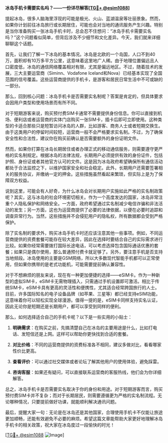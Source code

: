 **冰岛手机卡需要实名吗？——一份详尽解答[[TG💪+ @esim1088](https://t.me/s/esim1088)]**

提起冰岛，很多人脑海里浮现的可能是极光、火山、蓝湖温泉等壮丽景象。然而，如果你计划前往冰岛旅行或长期居住，可能也会对当地的通讯服务产生兴趣。特别是当你准备购买一张冰岛手机卡时，总会忍不住想问：“冰岛手机卡需要实名吗？”这个问题看似简单，但背后涉及不少细节和文化差异。今天，我们就来详细聊聊这个话题。

首先，让我们了解一下冰岛的基本情况。冰岛是北欧的一个岛国，人口不到40万，面积却有10万多平方公里，这意味着这里地广人稀。由于地理位置偏远且人口密度低，冰岛的通信网络覆盖相对有限，尤其是偏远地区。不过，随着技术的发展，三大主要运营商（Siminn、Vodafone Iceland和Nova）已经基本实现了全国范围的信号覆盖。这些运营商提供的手机卡，是游客和居民日常生活中不可或缺的一部分。

那么，回到核心问题：冰岛手机卡是否需要实名制呢？答案是肯定的，但具体要求会因用户类型和使用场景而有所不同。

对于短期游客来说，购买预付费SIM卡通常不需要提供身份信息。你可以直接到机场、便利店或者运营商的实体门店购买一张SIM卡，插卡后即可立即使用。这种类型的卡适合那些只是短暂访问冰岛的人群，比如游客、商务人士或者短期交换生。由于这类用户的停留时间较短，运营商一般不会严格要求实名制。不过，为了确保安全性和合法性，建议你在购买前确认是否需要额外的身份证明文件。

然而，如果你打算在冰岛长期居住或者办理正式的移动通信服务，则需要遵守更严格的实名制规定。根据冰岛的法律法规，长期用户必须提供有效的身份证件，包括护照、身份证或者其他官方认可的文件。这是因为冰岛政府希望确保所有通信活动都处于合法监控之下，以维护国家安全和社会稳定。此外，长期用户还需要签署相关的服务协议，并缴纳一定的押金。这些措施虽然看起来繁琐，但实际上是为了保障双方权益。

说到这里，可能会有人好奇，为什么冰岛会对长期用户实施如此严格的实名制政策呢？其实，这与冰岛的社会环境密切相关。作为一个高度发达的国家，冰岛非常注重个人隐私保护和网络安全。一方面，政府希望通过实名制减少电信诈骗和非法活动的发生；另一方面，这也为运营商提供了必要的法律依据，以便在必要时追踪和调查异常行为。当然，这些措施并不会侵犯用户的隐私权，所有数据都会受到严格保护。

除了实名制的要求外，购买冰岛手机卡时还应该注意其他一些事项。例如，不同运营商提供的资费套餐可能存在较大差异，因此在选择时要结合自己的实际需求进行比较。如果你经常需要拨打国际长途电话，可以考虑选择包含国际通话优惠的套餐；如果只是偶尔使用，那么普通预付费卡就足够了。另外，要注意手机是否支持当地频段。冰岛使用的主要是GSM网络，所以大多数现代智能手机都可以正常使用，但如果你携带的是老式功能机，可能需要提前确认兼容性。

对于不想麻烦的朋友来说，现在有一种更加便捷的选择——eSIM卡。作为一种新型的虚拟SIM卡，eSIM卡无需物理插入，只需通过手机设置即可激活。相比于传统SIM卡，eSIM卡具有更高的灵活性和便携性，尤其适合经常跨国旅行的人士。目前，许多国际知名的电子设备品牌（如苹果、三星等）都已经支持eSIM功能，这意味着你可以轻松实现全球漫游。值得一提的是，eSIM卡同样支持实名认证，因此无论你是短期还是长期用户，都可以享受到同样的便利。

那么，如何选择适合自己的手机卡呢？以下是一些实用的小贴士：

1. **明确需求**：在购买之前，先搞清楚自己在冰岛的主要用途是什么，比如打电话、发短信还是上网。这样可以帮助你更快找到合适的套餐。
   
2. **对比价格**：不同的运营商提供的资费标准各不相同，建议多做对比，看看哪家性价比更高。

3. **查看评价**：可以通过社交媒体或者论坛了解其他用户的使用体验，避免踩雷。

4. **咨询客服**：如果还有疑问，可以直接联系运营商的客服热线，他们会为你详细解答。

总之，冰岛手机卡是否需要实名取决于你的身份和用途。对于短期游客而言，购买预付费SIM卡并不复杂；而对于长期居民，则需要遵循更为严格的实名制流程。无论哪种情况，只要提前做好功课，就能顺利解决通讯问题。

最后，提醒大家一句：无论是在冰岛还是其他国家，合理使用手机卡不仅能让旅途更加顺畅，还能有效避免不必要的麻烦。希望这篇文章能帮助大家更好地理解冰岛手机卡的相关政策，祝大家在冰岛度过一段愉快的时光！

[[TG💪+ @esim1088](https://t.me/s/esim1088) ![Image](https://i.postimg.cc/4NQfJmqS/Snipaste-2025-05-13-00-14-12.png)]